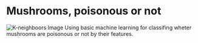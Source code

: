 # Mushrooms, poisonous or not
![K-neighboors Image](https://aimlsite.files.wordpress.com/2017/10/knn.png?w=1008)
Using basic machine learning for classifing wheter mushrooms are poisonous or not by their features.
